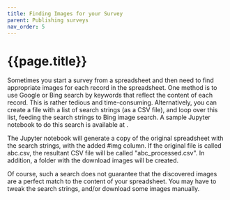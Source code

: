 ```yaml
---
title: Finding Images for your Survey
parent: Publishing surveys
nav_order: 5
---
```


# {{page.title}}

Sometimes you start a survey from a spreadsheet and then need to find appropriate images for each record in the spreadsheet. One method is to use Google or Bing search by keywords that reflect the content of each record. This is rather tedious and time-consuming. Alternatively, you can create a file with a list of search strings (as a CSV file), and loop over this list, feeding the search strings to Bing image search. A sample Jupyter notebook to do this search is available at .

The Jupyter notebook will generate a copy of the original spreadsheet with the search strings, with the added #img column. If the original file is called abc.csv, the resultant CSV file will be called "abc_processed.csv". In addition, a folder with the download images will be created.

Of course, such a search does not guarantee that the discovered images are a perfect match to the content of your spreadsheet. You may have to tweak the search strings, and/or download some images manually. 


